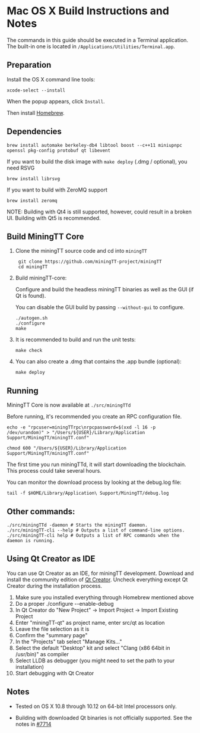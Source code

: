 Mac OS X Build Instructions and Notes
====================================
The commands in this guide should be executed in a Terminal application.
The built-in one is located in `/Applications/Utilities/Terminal.app`.

Preparation
-----------
Install the OS X command line tools:

`xcode-select --install`

When the popup appears, click `Install`.

Then install [Homebrew](https://brew.sh).

Dependencies
----------------------

    brew install automake berkeley-db4 libtool boost --c++11 miniupnpc openssl pkg-config protobuf qt libevent

If you want to build the disk image with `make deploy` (.dmg / optional), you need RSVG

    brew install librsvg

If you want to build with ZeroMQ support
    
    brew install zeromq

NOTE: Building with Qt4 is still supported, however, could result in a broken UI. Building with Qt5 is recommended.

Build MiningTT Core
------------------------

1. Clone the miningTT source code and cd into `miningTT`

        git clone https://github.com/miningTT-project/miningTT
        cd miningTT

2.  Build miningTT-core:

    Configure and build the headless miningTT binaries as well as the GUI (if Qt is found).

    You can disable the GUI build by passing `--without-gui` to configure.

        ./autogen.sh
        ./configure
        make

3.  It is recommended to build and run the unit tests:

        make check

4.  You can also create a .dmg that contains the .app bundle (optional):

        make deploy

Running
-------

MiningTT Core is now available at `./src/miningTTd`

Before running, it's recommended you create an RPC configuration file.

    echo -e "rpcuser=miningTTrpc\nrpcpassword=$(xxd -l 16 -p /dev/urandom)" > "/Users/${USER}/Library/Application Support/MiningTT/miningTT.conf"

    chmod 600 "/Users/${USER}/Library/Application Support/MiningTT/miningTT.conf"

The first time you run miningTTd, it will start downloading the blockchain. This process could take several hours.

You can monitor the download process by looking at the debug.log file:

    tail -f $HOME/Library/Application\ Support/MiningTT/debug.log

Other commands:
-------

    ./src/miningTTd -daemon # Starts the miningTT daemon.
    ./src/miningTT-cli --help # Outputs a list of command-line options.
    ./src/miningTT-cli help # Outputs a list of RPC commands when the daemon is running.

Using Qt Creator as IDE
------------------------
You can use Qt Creator as an IDE, for miningTT development.
Download and install the community edition of [Qt Creator](https://www.qt.io/download/).
Uncheck everything except Qt Creator during the installation process.

1. Make sure you installed everything through Homebrew mentioned above
2. Do a proper ./configure --enable-debug
3. In Qt Creator do "New Project" -> Import Project -> Import Existing Project
4. Enter "miningTT-qt" as project name, enter src/qt as location
5. Leave the file selection as it is
6. Confirm the "summary page"
7. In the "Projects" tab select "Manage Kits..."
8. Select the default "Desktop" kit and select "Clang (x86 64bit in /usr/bin)" as compiler
9. Select LLDB as debugger (you might need to set the path to your installation)
10. Start debugging with Qt Creator

Notes
-----

* Tested on OS X 10.8 through 10.12 on 64-bit Intel processors only.

* Building with downloaded Qt binaries is not officially supported. See the notes in [#7714](https://github.com/bitcoin/bitcoin/issues/7714)
